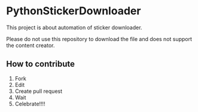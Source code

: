 # PythonStickerDownloader
This project is about automation of sticker downloader.

Please do not use this repository to download the file and does not support the content creator.

## How to contribute
1. Fork
2. Edit
3. Create pull request
4. Wait
5. Celebrate!!!!
